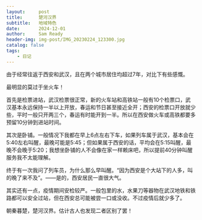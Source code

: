 ```yaml
---
layout:     post
title:      楚河汉界
subtitle:   地域特色
date:       2024-12-01
author:     Sam Ready
header-img: img-post/IMG_20230224_123300.jpg
catalog: false
tags:
    - 日记
---
```


由于经常往返于西安和武汉，且在两个城市居住均超过7年，对比下有些感慨。

最明显的莫过于坐火车！

首先是检票进站，武汉检票很正常，新的火车站和高铁站一般有10个检票口，武汉基本永远保持一半以上开放，春运和节日甚至接近全开；西安的检票口开放就少些，平时一般只开两三个，春运有时能开到一半。所以在西安做火车或高铁都要多预留10分钟到进站时间。

其次是卧铺。一般情况下我都在早上6点左右下车，如果列车属于武汉，基本会在5:40左右叫醒，最晚可能是5:45；但如果属于西安的话，平均会在5:15叫醒，最晚不会晚于5:20；我想坐卧铺的人不会像在家一样赖床吧，所以提前40分钟叫醒服务我不太能理解。

终于有一次我问了列车员，为什么那么早叫醒。“因为西安是个大站下的人多，叫的晚了来不及”。——是的，西安居民一直很大气。

其实还有一点，疫情期间安检较严。一般包里的水，水果刀等器物在武汉地铁和铁路都可以安全过站，但在西安总可能被尝一口或没收。不过疫情后就少多了。

朝秦暮楚，楚河汉界。估计古人也发现二者区别了罢！